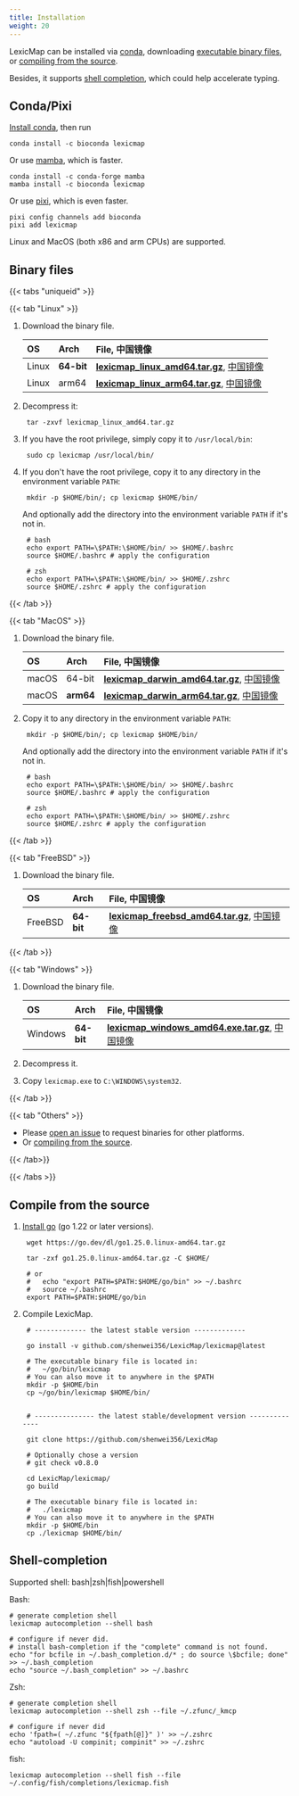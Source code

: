 ```yaml
---
title: Installation
weight: 20
---
```


LexicMap can be installed via [conda](#conda), downloading [executable binary files](#binary-files),
or [compiling from the source](#compile-from-the-source).

Besides, it supports [shell completion](#shell-completion), which could help accelerate typing.

## Conda/Pixi

[Install conda](https://docs.conda.io/projects/conda/en/latest/user-guide/install/index.html), then run

    conda install -c bioconda lexicmap

Or use [mamba](https://mamba.readthedocs.io/en/latest/installation/mamba-installation.html), which is faster.

    conda install -c conda-forge mamba
    mamba install -c bioconda lexicmap
    
Or use [pixi](https://pixi.sh/), which is even faster.

    pixi config channels add bioconda
    pixi add lexicmap

Linux and MacOS (both x86 and arm CPUs) are supported.

## Binary files

{{< tabs "uniqueid" >}}

{{< tab "Linux" >}}

1.  Download the binary file.

    |OS     |Arch      |File, 中国镜像                                                                                                                                                                                                               |
    |:------|:---------|:---------------------------------------------------------------------------------------------------------------------------------------------------------------------------------------------------------------------------|
    |Linux  |**64-bit**|[**lexicmap_linux_amd64.tar.gz**](https://github.com/shenwei356/LexicMap/releases/download/v0.7.0/lexicmap_linux_amd64.tar.gz), [中国镜像](http://app.shenwei.me/data/lexicmap/lexicmap_linux_amd64.tar.gz)                  |
    |Linux  |arm64     |[**lexicmap_linux_arm64.tar.gz**](https://github.com/shenwei356/LexicMap/releases/download/v0.7.0/lexicmap_linux_arm64.tar.gz), [中国镜像](http://app.shenwei.me/data/lexicmap/lexicmap_linux_arm64.tar.gz)                  |

2. Decompress it:

        tar -zxvf lexicmap_linux_amd64.tar.gz

3. If you have the root privilege, simply copy it to `/usr/local/bin`:

        sudo cp lexicmap /usr/local/bin/

4. If you don't have the root privilege, copy it to any directory in the environment variable `PATH`:

        mkdir -p $HOME/bin/; cp lexicmap $HOME/bin/

   And optionally add the directory into the environment variable `PATH` if it's not in.

        # bash
        echo export PATH=\$PATH:\$HOME/bin/ >> $HOME/.bashrc
        source $HOME/.bashrc # apply the configuration

        # zsh
        echo export PATH=\$PATH:\$HOME/bin/ >> $HOME/.zshrc
        source $HOME/.zshrc # apply the configuration


{{< /tab >}}

{{< tab "MacOS" >}}

1.  Download the binary file.

    |OS     |Arch      |File, 中国镜像                                                                                                                                                                                                               |
    |:------|:---------|:-------------------------------------------------------------------------------------------------------------------------------------------------------------------------------------------------------------------------- |
    |macOS  |64-bit|[**lexicmap_darwin_amd64.tar.gz**](https://github.com/shenwei356/LexicMap/releases/download/v0.7.0/lexicmap_darwin_amd64.tar.gz), [中国镜像](http://app.shenwei.me/data/lexicmap/lexicmap_darwin_amd64.tar.gz)               |
    |macOS  |**arm64**     |[**lexicmap_darwin_arm64.tar.gz**](https://github.com/shenwei356/LexicMap/releases/download/v0.7.0/lexicmap_darwin_arm64.tar.gz), [中国镜像](http://app.shenwei.me/data/lexicmap/lexicmap_darwin_arm64.tar.gz)               |

2. Copy it to any directory in the environment variable `PATH`:

        mkdir -p $HOME/bin/; cp lexicmap $HOME/bin/

   And optionally add the directory into the environment variable `PATH` if it's not in.

        # bash
        echo export PATH=\$PATH:\$HOME/bin/ >> $HOME/.bashrc
        source $HOME/.bashrc # apply the configuration

        # zsh
        echo export PATH=\$PATH:\$HOME/bin/ >> $HOME/.zshrc
        source $HOME/.zshrc # apply the configuration


{{< /tab >}}

{{< tab "FreeBSD" >}}

1.  Download the binary file.

    |OS     |Arch      |File, 中国镜像                                                                                                                                                                                                               |
    |:------|:---------|:---------------------------------------------------------------------------------------------------------------------------------------------------------------------------------------------------------------------------|
    |FreeBSD|**64-bit**|[**lexicmap_freebsd_amd64.tar.gz**](https://github.com/shenwei356/LexicMap/releases/download/v0.7.0/lexicmap_freebsd_amd64.tar.gz), [中国镜像](http://app.shenwei.me/data/lexicmap/lexicmap_freebsd_amd64.tar.gz)            |

{{< /tab >}}


{{< tab "Windows" >}}

1. Download the binary file.


    |OS     |Arch      |File, 中国镜像                                                                                                                                                                                                               |
    |:------|:---------|:---------------------------------------------------------------------------------------------------------------------------------------------------------------------------------------------------------------------------|
    |Windows|**64-bit**|[**lexicmap_windows_amd64.exe.tar.gz**](https://github.com/shenwei356/LexicMap/releases/download/v0.7.0/lexicmap_windows_amd64.exe.tar.gz), [中国镜像](http://app.shenwei.me/data/lexicmap/lexicmap_windows_amd64.exe.tar.gz)|


2. Decompress it.

2. Copy `lexicmap.exe` to `C:\WINDOWS\system32`.

{{< /tab >}}

{{< tab "Others" >}}

- Please [open an issue](https://github.com/shenwei356/LexicMap/issues) to request binaries for other platforms.
- Or [compiling from the source](#compile-from-the-source).

{{< /tab>}}


{{< /tabs >}}



## Compile from the source


1. [Install go](https://go.dev/doc/install) (go 1.22 or later versions).

        wget https://go.dev/dl/go1.25.0.linux-amd64.tar.gz

        tar -zxf go1.25.0.linux-amd64.tar.gz -C $HOME/

        # or
        #   echo "export PATH=$PATH:$HOME/go/bin" >> ~/.bashrc
        #   source ~/.bashrc
        export PATH=$PATH:$HOME/go/bin

2. Compile LexicMap.

        # ------------- the latest stable version -------------

        go install -v github.com/shenwei356/LexicMap/lexicmap@latest

        # The executable binary file is located in:
        #   ~/go/bin/lexicmap
        # You can also move it to anywhere in the $PATH
        mkdir -p $HOME/bin
        cp ~/go/bin/lexicmap $HOME/bin/


        # --------------- the latest stable/development version --------------

        git clone https://github.com/shenwei356/LexicMap
        
        # Optionally chose a version
        # git check v0.8.0
        
        cd LexicMap/lexicmap/
        go build

        # The executable binary file is located in:
        #   ./lexicmap
        # You can also move it to anywhere in the $PATH
        mkdir -p $HOME/bin
        cp ./lexicmap $HOME/bin/


## Shell-completion

Supported shell: bash|zsh|fish|powershell

Bash:

    # generate completion shell
    lexicmap autocompletion --shell bash

    # configure if never did.
    # install bash-completion if the "complete" command is not found.
    echo "for bcfile in ~/.bash_completion.d/* ; do source \$bcfile; done" >> ~/.bash_completion
    echo "source ~/.bash_completion" >> ~/.bashrc

Zsh:

    # generate completion shell
    lexicmap autocompletion --shell zsh --file ~/.zfunc/_kmcp

    # configure if never did
    echo 'fpath=( ~/.zfunc "${fpath[@]}" )' >> ~/.zshrc
    echo "autoload -U compinit; compinit" >> ~/.zshrc

fish:

    lexicmap autocompletion --shell fish --file ~/.config/fish/completions/lexicmap.fish
